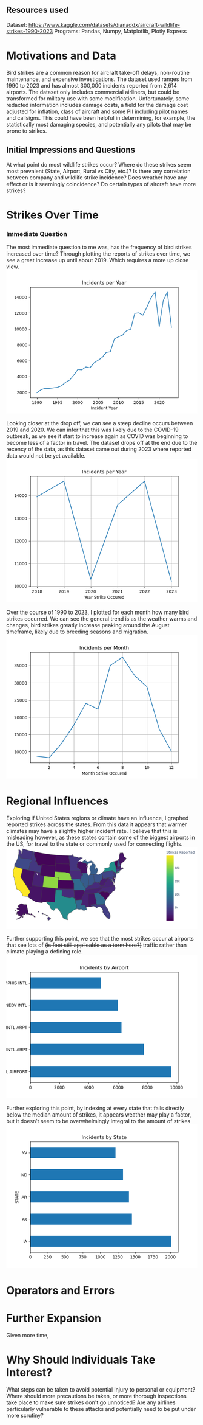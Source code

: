 ## Resources used
Dataset: https://www.kaggle.com/datasets/dianaddx/aircraft-wildlife-strikes-1990-2023
Programs: Pandas, Numpy, Matplotlib, Plotly Express

# Motivations and Data
  Bird strikes are a common reason for aircraft take-off delays, non-routine maintenance, and expensive investigations. The dataset used ranges from 1990 to 2023 and has almost 300,000 incidents reported from 2,614 airports. The dataset only includes commercial airliners, but could be transformed for military use with some modification.
  Unfortunately, some redacted information includes damage costs, a field for the damage cost adjusted for inflation, class of aircraft and some PII including pilot names and callsigns. This could have been helpful in determining, for example, the statistically most damaging species, and potentially any pilots that may be prone to strikes.

## Initial Impressions and Questions
  At what point do most wildlife strikes occur? Where do these strikes seem most prevalent (State, Airport, Rural vs City, etc.)? Is there any correlation between company and wildlife strike incidence? Does weather have any effect or is it seemingly coincidence? Do certain types of aircraft have more strikes?

# Strikes Over Time
### Immediate Question
  The most immediate question to me was, has the frequency of bird strikes increased over time? Through plotting the reports of strikes over time, we see a great increase up until about 2019. Which requires a more up close view.
![Incident Per Year Graph](/imgs/Incident_per_year.png)

  Looking closer at the drop off, we can see a steep decline occurs between 2019 and 2020. We can infer that this was likely due to the COVID-19 outbreak, as we see it start to increase again as COVID was beginning to become less of a factor in travel. The dataset drops off at the end due to the recency of the data, as this dataset came out during 2023 where reported data would not be yet available.
![Incident_2019_to_2023 Graph](/imgs/Incident_2019_to_2023.png)

  Over the course of 1990 to 2023, I plotted for each month how many bird strikes occurred. We can see the general trend is as the weather warms and changes, bird strikes greatly increase peaking around the August timeframe, likely due to breeding seasons and migration.
![Incidents_monthly Graph](/imgs/Incidents_monthly.png)

# Regional Influences
  Exploring if United States regions or climate have an influence, I graphed reported strikes across the states. From this data it appears that warmer climates may have a slightly higher incident rate. I believe that this is misleading however, as these states contain some of the biggest airports in the US, for travel to the state or commonly used for connecting flights.
![State_Incident_Map Graph](/imgs/State_Incident_Map.png)

  Further supporting this point, we see that the most strikes occur at airports that see lots of ~~(is foot still applicable as a term here?)~~ traffic rather than climate playing a defining role.
![Incident_by_airport Graph](/imgs/Incident_by_airport.png)

  Further exploring this point, by indexing at every state that falls directly below the median amount of strikes, it appears weather may play a factor, but it doesn’t seem to be overwhelmingly integral to the amount of strikes
![Incident_per_State_Med Graph](/imgs/Incident_per_State_Med.png)

# Operators and Errors

# Further Expansion
  Given more time, 

# Why Should Individuals Take Interest?
  What steps can be taken to avoid potential injury to personal or equipment? Where should more precautions be taken, or more thorough inspections take place to make sure strikes don't go unnoticed? Are any airlines particularly vulnerable to these attacks and potentially need to be put under more scrutiny?
